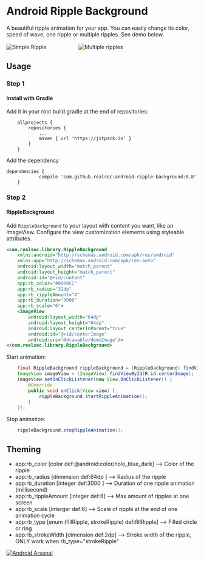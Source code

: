 # Android Ripple Background

A beautiful ripple animation for your app. You can easily change its color, speed of wave, one ripple or multiple ripples. See demo below.

![Simple Ripple](previews/rippleSimple.gif)　　　　　　![Multiple ripples](previews/rippleFoundDevice.gif)

## Usage

### Step 1

#### Install with Gradle
Add it in your root build.gradle at the end of repositories:

```
	allprojects {
		repositories {
			...
			maven { url 'https://jitpack.io' }
		}
	}
```
Add the dependency
```
dependencies {
	        compile 'com.github.realsoc:android-ripple-background:0.8'
	}
```

### Step 2
#### RippleBackground

Add `RippleBackground` to your layout with content you want, like an ImageView. Configure the view customization elements using styleable attributes.
 
```xml
<com.realsoc.library.RippleBackground
    xmlns:android="http://schemas.android.com/apk/res/android"
    xmlns:app="http://schemas.android.com/apk/res-auto"
    android:layout_width="match_parent"
    android:layout_height="match_parent"
    android:id="@+id/content"
    app:rb_color="#0099CC"
    app:rb_radius="32dp"
    app:rb_rippleAmount="4"
    app:rb_duration="3000"
    app:rb_scale="6">
    <ImageView
        android:layout_width="64dp"
        android:layout_height="64dp"
        android:layout_centerInParent="true"
        android:id="@+id/centerImage"
        android:src="@drawable/demoImage"/>
</com.realsoc.library.RippleBackground>
```
Start animation:

```java
    final RippleBackground rippleBackground = (RippleBackground) findViewById(R.id.content);
    ImageView imageView = (ImageView) findViewById(R.id.centerImage);
    imageView.setOnClickListener(new View.OnClickListener() {
        @Override
        public void onClick(View view) {
            rippleBackground.startRippleAnimation();
        }
    });
```
Stop animation:

```java
    rippleBackground.stopRippleAnimation();
```

## Theming
* app:rb_color [color def:@android:color/holo_blue_dark] --> Color of the ripple
* app:rb_radius [dimension def:64dp ] --> Radius of the ripple
* app:rb_duration [integer def:3000 ] --> Duration of one ripple animation (millisecond) 
* app:rb_rippleAmount [integer def:6] --> Max amount of ripples at one screen
* app:rb_scale [interger def:6] --> Scale of ripple at the end of one animation cycle
* app:rb_type [enum (fillRipple, strokeRipple) def:fillRipple] --> Filled circle or ring
* app:rb_strokeWidth [dimension def:2dp] --> Stroke width of the ripple, ONLY work when rb_type="strokeRipple"

[![Android Arsenal](https://img.shields.io/badge/Android%20Arsenal-android--ripple--background-brightgreen.svg?style=flat)](https://android-arsenal.com/details/1/1107)
